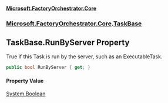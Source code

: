 #### [Microsoft.FactoryOrchestrator.Core](./Microsoft-FactoryOrchestrator-Core.md 'Microsoft.FactoryOrchestrator.Core')
### [Microsoft.FactoryOrchestrator.Core](./Microsoft-FactoryOrchestrator-Core.md 'Microsoft.FactoryOrchestrator.Core').[TaskBase](./Microsoft-FactoryOrchestrator-Core-TaskBase.md 'Microsoft.FactoryOrchestrator.Core.TaskBase')
## TaskBase.RunByServer Property
True if this Task is run by the server, such as an ExecutableTask.  
```csharp
public bool RunByServer { get; }
```
#### Property Value
[System.Boolean](https://docs.microsoft.com/en-us/dotnet/api/System.Boolean 'System.Boolean')  
